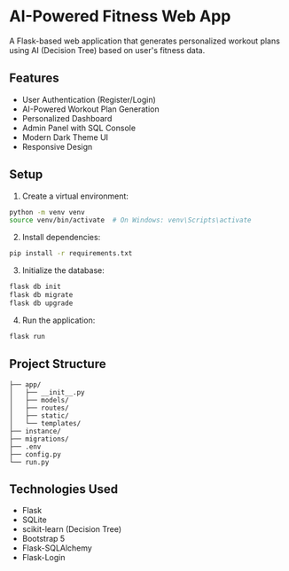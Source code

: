 # AI-Powered Fitness Web App

A Flask-based web application that generates personalized workout plans using AI (Decision Tree) based on user's fitness data.

## Features

- User Authentication (Register/Login)
- AI-Powered Workout Plan Generation
- Personalized Dashboard
- Admin Panel with SQL Console
- Modern Dark Theme UI
- Responsive Design

## Setup

1. Create a virtual environment:
```bash
python -m venv venv
source venv/bin/activate  # On Windows: venv\Scripts\activate
```

2. Install dependencies:
```bash
pip install -r requirements.txt
```

3. Initialize the database:
```bash
flask db init
flask db migrate
flask db upgrade
```

4. Run the application:
```bash
flask run
```

## Project Structure

```
├── app/
│   ├── __init__.py
│   ├── models/
│   ├── routes/
│   ├── static/
│   └── templates/
├── instance/
├── migrations/
├── .env
├── config.py
└── run.py
```

## Technologies Used

- Flask
- SQLite
- scikit-learn (Decision Tree)
- Bootstrap 5
- Flask-SQLAlchemy
- Flask-Login 